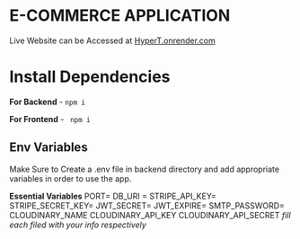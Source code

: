 # E-COMMERCE APPLICATION

Live Website can be Accessed at <a href="https://hypert.onrender.com">HyperT.onrender.com</a>

# Install Dependencies

**For Backend** - `npm i`

**For Frontend** - ` npm i`

## Env Variables

Make Sure to Create a .env file in backend directory and add appropriate variables in order to use the app.

**Essential Variables**
PORT= 
DB_URI = 
STRIPE_API_KEY= 
STRIPE_SECRET_KEY= 
JWT_SECRET= 
JWT_EXPIRE= 
SMTP_PASSWORD=
CLOUDINARY_NAME 
CLOUDINARY_API_KEY 
CLOUDINARY_API_SECRET 
_fill each filed with your info respectively_